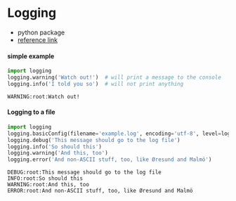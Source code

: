 # Logging 
* python package
* [reference link](https://docs.python.org/3/howto/logging.html)
#### simple example
```python
import logging
logging.warning('Watch out!')  # will print a message to the console
logging.info('I told you so')  # will not print anything
```
```
WARNING:root:Watch out!
```

#### Logging to a file 
```python
import logging
logging.basicConfig(filename='example.log', encoding='utf-8', level=logging.DEBUG)
logging.debug('This message should go to the log file')
logging.info('So should this')
logging.warning('And this, too')
logging.error('And non-ASCII stuff, too, like Øresund and Malmö')
```

```
DEBUG:root:This message should go to the log file
INFO:root:So should this
WARNING:root:And this, too
ERROR:root:And non-ASCII stuff, too, like Øresund and Malmö
```
